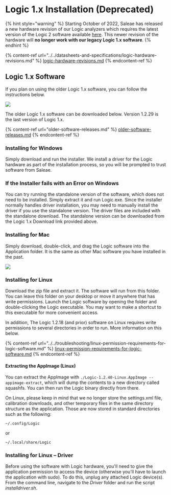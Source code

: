 # Logic 1.x Installation (Deprecated)

{% hint style="warning" %}
Starting October of 2022, Saleae has released a new hardware revision of our Logic analyzers which requires the latest version of the Logic 2 software available [here](https://www.saleae.com/downloads/). This newer revision of the hardware will **no longer work with our legacy Logic 1.x software**.
{% endhint %}

{% content-ref url="../../datasheets-and-specifications/logic-hardware-revisions.md" %}
[logic-hardware-revisions.md](../../datasheets-and-specifications/logic-hardware-revisions.md)
{% endcontent-ref %}

## Logic 1.x Software

If you plan on using the older Logic 1.x software, you can follow the instructions below.

![](<../../.gitbook/assets/Screen Shot 2020-09-03 at 7.00.12 PM.png>)

The older Logic 1.x software can be downloaded below. Version 1.2.29 is the last version of Logic 1.x.

{% content-ref url="older-software-releases.md" %}
[older-software-releases.md](older-software-releases.md)
{% endcontent-ref %}

### **Installing for Windows**

Simply download and run the installer. We install a driver for the Logic hardware as part of the installation process, so you will be prompted to trust software from Saleae.

### **If the Installer fails with an Error on Windows**

You can try running the standalone version of the software, which does not need to be installed. Simply extract it and run Logic.exe. Since the installer normally handles driver installation, you may need to manually install the driver if you use the standalone version. The driver files are included with the standalone download. The standalone version can be downloaded from the Logic 1.x Download link provided above.

### **Installing for Mac**

Simply download, double-click, and drag the Logic software into the Application folder. It is the same as other Mac software you have installed in the past.

![](https://trello-attachments.s3.amazonaws.com/57215c9156830ea18c233b08/598x252/840af37d70fab6d86f4fff3db5136566/osx\_install.png)

### **Installing for Linux**

Download the zip file and extract it. The software will run from this folder. You can leave this folder on your desktop or move it anywhere that has write permissions. Launch the Logic software by opening the folder and double-clicking the Logic executable. You may want to make a shortcut to this executable for more convenient access.

In addition, The Logic 1.2.18 (and prior) software on Linux requires write permissions to several directories in order to run. More information on this below.

{% content-ref url="../../troubleshooting/linux-permission-requirements-for-logic-software.md" %}
[linux-permission-requirements-for-logic-software.md](../../troubleshooting/linux-permission-requirements-for-logic-software.md)
{% endcontent-ref %}

#### Extracting the AppImage (Linux)

You can extract the AppImage with `./Logic-1.2.40-Linux.AppImage --appimage-extract`, which will dump the contents to a new directory called squashfs. You can then run the Logic binary directly from there.

On Linux, please keep in mind that we no longer store the settings.xml file, calibration downloads, and other temporary files in the same directory structure as the application. Those are now stored in standard directories such as the following:

`~/.config/Logic`

or

`~/.local/share/Logic`

### **Installing for Linux – Driver**

Before using the software with Logic hardware, you'll need to give the application permission to access the device (otherwise you'll have to launch the application with sudo). To do this, unplug any attached Logic device(s). From the command line, navigate to the _Driver_ folder and run the script _installdriver.sh_.
